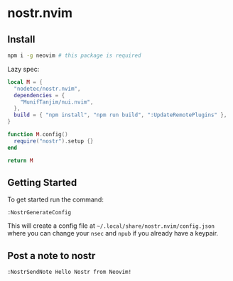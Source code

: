 # nostr.nvim

## Install

```bash
npm i -g neovim # this package is required
```

Lazy spec:

```lua
local M = {
  "nodetec/nostr.nvim",
  dependencies = {
    "MunifTanjim/nui.nvim",
  },
  build = { "npm install", "npm run build", ":UpdateRemotePlugins" },
}

function M.config()
  require("nostr").setup {}
end

return M
```

## Getting Started

To get started run the command:

```
:NostrGenerateConfig
```

This will create a config file at `~/.local/share/nostr.nvim/config.json` where you can change your `nsec` and `npub` if you already have a keypair.

## Post a note to nostr

```
:NostrSendNote Hello Nostr from Neovim!
```
